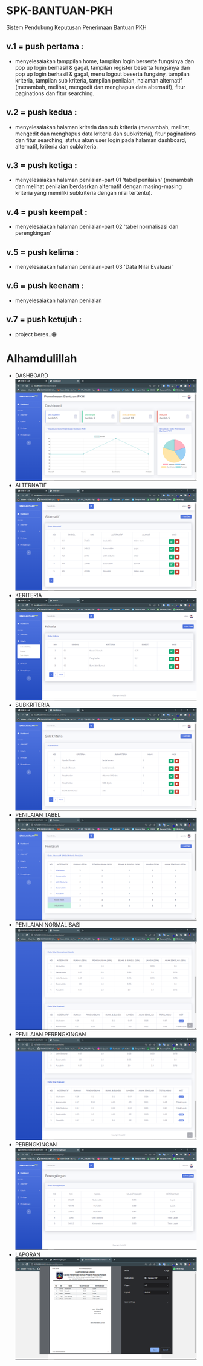 # SPK-BANTUAN-PKH
Sistem Pendukung Keputusan Penerimaan Bantuan PKH

## v.1 = push pertama : 
- menyelesaiakan tamppilan home, tampilan login berserte fungsinya dan pop up login berhasil & gagal, tampilan register beserta fungsinya dan pop up login berhasil & gagal, menu logout beserta fungsiny, tampilan kriteria, tampilan sub kriteria, tampilan penilaian, halaman alternatif (menambah, melihat, mengedit dan menghapus data alternatif), fitur paginations dan fitur searching.

## v.2 = push kedua : 
- menyelesaiakan halaman kriteria dan sub kriteria (menambah, melihat, mengedit dan menghapus data kriteria dan subkriteria), fitur paginations dan fitur searching, status akun user login pada halaman dashboard, alternatif, kriteria dan subkriteria.

## v.3 = push ketiga : 
- menyelesaiakan halaman penilaian-part 01 'tabel penilaian' (menambah dan melihat penilaian berdasrkan alternatif dengan masing-masing kriteria yang memiliki subkriteria dengan nilai tertentu).

## v.4 = push keempat : 
- menyelesaiakan halaman penilaian-part 02 'tabel normalisasi dan perengkingan'

## v.5 = push kelima : 
- menyelesaiakan halaman penilaian-part 03 'Data Nilai Evaluasi'

## v.6 = push keenam :
- menyelesaiakan halaman penilaian

## v.7 = push ketujuh :
- project beres..😁

# Alhamdulillah
- DASHBOARD
![alt text](https://github.com/ENONGLOSKER/SPK-BANTUAN-PKH/blob/master/foto/Screenshot%20(571).png?raw=true)
- ALTERNATIF
![alt text](https://github.com/ENONGLOSKER/SPK-BANTUAN-PKH/blob/master/foto/Screenshot%20(581).png?raw=true)
- KERITERIA
![alt text](https://github.com/ENONGLOSKER/SPK-BANTUAN-PKH/blob/master/foto/Screenshot%20(573).png?raw=true)
- SUBKRITERIA
![alt text](https://github.com/ENONGLOSKER/SPK-BANTUAN-PKH/blob/master/foto/Screenshot%20(574).png?raw=true)
- PENILAIAN TABEL
![alt text](https://github.com/ENONGLOSKER/SPK-BANTUAN-PKH/blob/master/foto/Screenshot%20(575).png?raw=true)
- PENILAIAN NORMALISASI
![alt text](https://github.com/ENONGLOSKER/SPK-BANTUAN-PKH/blob/master/foto/Screenshot%20(576).png?raw=true)
- PENILAIAN PERENGKINGAN
![alt text](https://github.com/ENONGLOSKER/SPK-BANTUAN-PKH/blob/master/foto/Screenshot%20(577).png?raw=true)
- PERENGKINGAN
![alt text](https://github.com/ENONGLOSKER/SPK-BANTUAN-PKH/blob/master/foto/Screenshot%20(578).png?raw=true)
- LAPORAN
![alt text](https://github.com/ENONGLOSKER/SPK-BANTUAN-PKH/blob/master/foto/Screenshot%20(579).png?raw=true)

